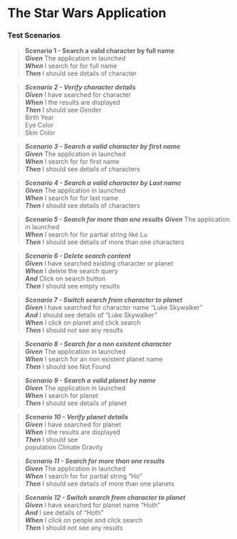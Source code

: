 
# The Star Wars Application  

### Test Scenarios



>****Scenario 1 - Search a valid character by full name****  
***Given*** The application in launched  
***When*** I search for for full name  
***Then*** I should see details of character     


>***Scenario 2 - Verify character details***  
***Given*** I have searched for character  
***When*** I the results are displayed  
***Then*** I should see 
Gender  
Birth Year  
Eye Color  
Skin Color


>***Scenario 3 - Search a valid character by first name***  
***Given*** The application in launched  
***When*** I search for for first name  
***Then*** I should see details of characters  



>***Scenario 4 - Search a valid character by Last name***  
***Given*** The application in launched  
***When*** I search for for last name  
***Then*** I should see details of characters  



>***Scenario 5 - Search for more than one results***
***Given*** The application in launched  
***When*** I search for for partial string like Lu  
***Then*** I should see details of more than one characters  


>***Scenario 6 - Delete search content***  
***Given*** I have searched existing character or planet  
***When*** I delete the search query  
***And*** Click on search button  
***Then*** I should see empty results  


>***Scenario 7 - Switch search from character to planet***  
***Given*** I have searched for character name “Luke Skywalker”  
***And*** I should see details of “Luke Skywalker”  
***When*** I click on planet and click search  
***Then*** I should not see any results  



>***Scenario 8 - Search for a non existent character***  
***Given*** The application in launched  
***When*** I search for an non existent planet name  
***Then*** I should see Not Found  


  
>***Scenario 9 - Search a valid planet by name***  
***Given*** The application in launched  
***When*** I search for planet  
***Then*** I should see details of planet  



>***Scenario 10 - Verify planet details***  
***Given*** I have searched for planet  
***When*** I the results are displayed  
***Then*** I should see  
population
Climate
Gravity 



>***Scenario 11 - Search for more than one results***  
***Given*** The application in launched  
***When*** I search for for partial string “Ho”  
***Then*** I should see details of more than one planets  



>***Scenario 12 - Switch search from character to planet***  
***Given*** I have searched for planet name “Hoth”  
***And*** I see details of “Hoth”  
***When*** I click on people and click search  
***Then*** I should not see any results  







